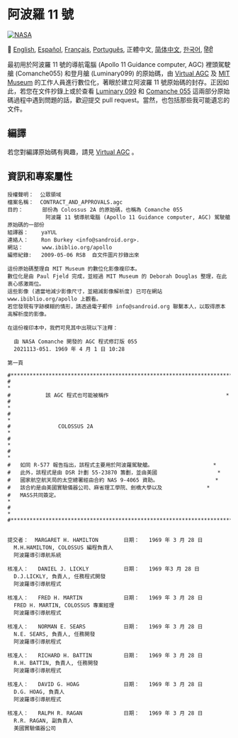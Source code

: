 # 阿波羅 11 號
[![NASA][1]][2]

:crossed_flags:
[English][EN],
[Español][ES],
[Français][FR],
[Português][PT_BR],
正體中文,
[简体中文][ZH_CN],
[한국어][KO_KR],
[हिंदी][HI]

[EN]:README.md
[ES]:README.es.md
[FR]:README.fr.md
[PT_BR]:README.pt_br.md
[ZH_TW]:README.zh_tw.md
[ZH_CN]:README.zh_cn.md
[KO_KR]:README.ko_kr.md
[HI]:README.hi.md

最初用於阿波羅 11 號的導航電腦 (Apollo 11 Guidance computer, AGC) 裡頭駕駛艙 (Comanche055) 和登月艙 (Luminary099) 的原始碼，由 [Virtual AGC](http://www.ibiblio.org/apollo/) 及 [MIT Museum](http://web.mit.edu/museum/) 的工作人員進行數位化，著眼於建立阿波羅 11 號原始碼的封存。正因如此，若您在文件抄錄上或於查看 [Luminary 099](http://www.ibiblio.org/apollo/ScansForConversion/Luminary099/) 和 [Comanche 055](http://www.ibiblio.org/apollo/ScansForConversion/Comanche055/) 這兩部分原始碼過程中遇到問題的話，歡迎提交 pull request。當然，也包括那些我可能遺忘的文件。

## 編譯

若您對編譯原始碼有興趣，請見 [Virtual AGC](https://github.com/rburkey2005/virtualagc) 。

## 資訊和專案屬性
```plain
授權聲明：  公眾領域
檔案名稱：  CONTRACT_AND_APPROVALS.agc
目的：      部份為 Colossus 2A 的原始碼，也稱為 Comanche 055
            阿波羅 11 號導航電腦 (Apollo 11 Guidance computer, AGC) 駕駛艙原始碼的一部份
組譯器：    yaYUL
連絡人：    Ron Burkey <info@sandroid.org>.
網站：      www.ibiblio.org/apollo
編修紀錄:   2009-05-06 RSB  自文件圖片抄錄出來

這份原始碼整理自 MIT Museum 的數位化影像複印本。
數位化是由 Paul Fjeld 完成，並經過 MIT Museum 的 Deborah Douglas 整理，在此衷心感激兩位。
這些影像 (適當地減少影像尺寸，並縮減影像解析度) 已可在網站 www.ibiblio.org/apollo 上觀看。
若您發現有字跡模糊的情形，請透過電子郵件 info@sandroid.org 聯繫本人，以取得原本高解析度的影像。

在這份複印本中，我們可見其中出現以下注釋：

  由 NASA Comanche 開發的 AGC 程式修訂版 055
  2021113-051. 1969 年 4 月 1 日 10:28

第一頁

#************************************************************************
#                                                                       *
#           該 AGC 程式也可能被稱作                                     *
#                                                                       *
#                                                                       *
#               COLOSSUS 2A                                             *
#                                                                       *
#                                                                       *
#   如同 R-577 報告指出，該程式主要用於阿波羅駕駛艙。                   *
#   此外，該程式是由 DSR 計劃 55-23870 籌劃，並由美國                   *
#   國家航空航天局的太空總署經由合約 NAS 9-4065 資助。                  *
#   該合約是由美國實驗儀器公司、麻省理工學院、劍橋大學以及              *
#   MASS共同簽定。                                                      *
#                                                                       *
#************************************************************************


提交者：  MARGARET H. HAMILTON        日期：   1969 年 3 月 28 日
  M.H.HAMILTON, COLOSSUS 編程負責人
  阿波羅導引導航系統

核准人：   DANIEL J. LICKLY           日期：   1969 年3 月 28 日
  D.J.LICKLY, 負責人, 任務程式開發
  阿波羅導引導航程式

核准人：   FRED H. MARTIN             日期：   1969 年 3 月 28 日
  FRED H. MARTIN, COLOSSUS 專案經理
  阿波羅導引導航程式

核准人：   NORMAN E. SEARS            日期：   1969 年 3 月 28 日
  N.E. SEARS, 負責人, 任務開發
  阿波羅導引導航程式

核准人：   RICHARD H. BATTIN          日期：   1969 年 3 月 28 日
  R.H. BATTIN, 負責人, 任務開發
  阿波羅導引導航程式

核准人：   DAVID G. HOAG              日期：   1969 年 3 月 28 日
  D.G. HOAG, 負責人
  阿波羅導引導航程式

核准人：   RALPH R. RAGAN             日期：   1969 年 3 月 28 日
  R.R. RAGAN, 副負責人
  美國實驗儀器公司
```

[1]:https://cdn.rawgit.com/aleen42/badges/c9246f74/src/nasa.svg
[2]:https://www.nasa.gov/mission_pages/apollo/missions/apollo11.html
